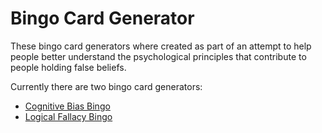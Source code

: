 # Bingo Card Generator

These bingo card generators where created as part of an attempt to help people
better understand the psychological principles that contribute to people
holding false beliefs.

Currently there are two bingo card generators:
 * [Cognitive Bias Bingo](CognitiveBias/)
 * [Logical Fallacy Bingo](LogicalFallacy/)

